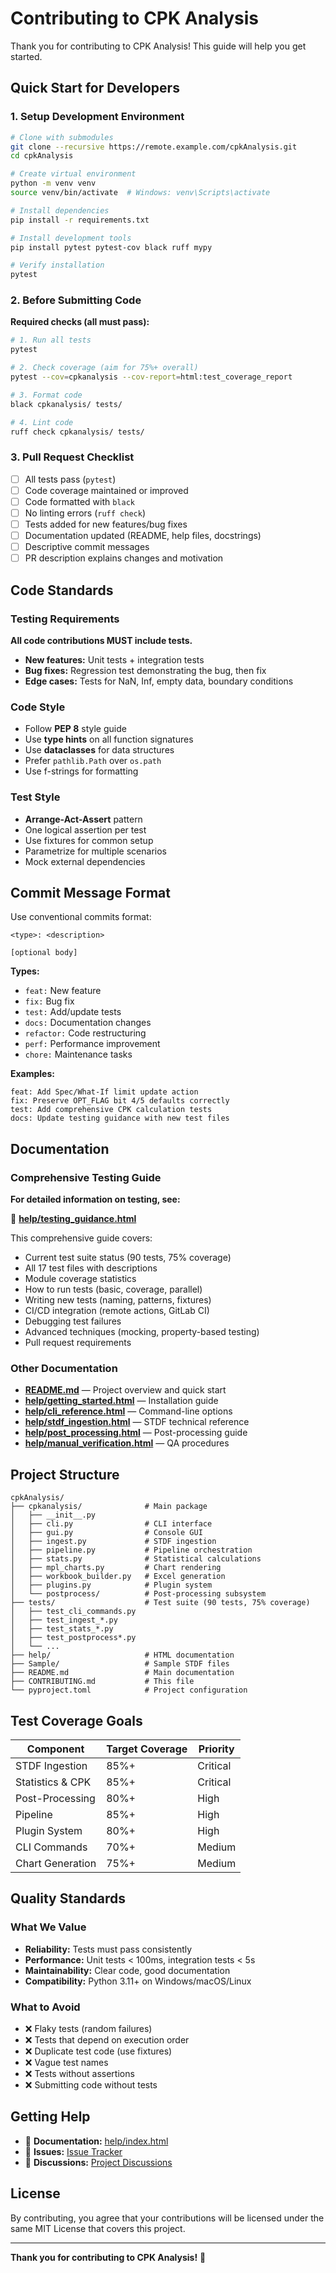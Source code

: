 # Contributing to CPK Analysis

Thank you for contributing to CPK Analysis! This guide will help you get started.

## Quick Start for Developers

### 1. Setup Development Environment

```bash
# Clone with submodules
git clone --recursive https://remote.example.com/cpkAnalysis.git
cd cpkAnalysis

# Create virtual environment
python -m venv venv
source venv/bin/activate  # Windows: venv\Scripts\activate

# Install dependencies
pip install -r requirements.txt

# Install development tools
pip install pytest pytest-cov black ruff mypy

# Verify installation
pytest
```

### 2. Before Submitting Code

**Required checks (all must pass):**

```bash
# 1. Run all tests
pytest

# 2. Check coverage (aim for 75%+ overall)
pytest --cov=cpkanalysis --cov-report=html:test_coverage_report

# 3. Format code
black cpkanalysis/ tests/

# 4. Lint code
ruff check cpkanalysis/ tests/
```

### 3. Pull Request Checklist

- [ ] All tests pass (`pytest`)
- [ ] Code coverage maintained or improved
- [ ] Code formatted with `black`
- [ ] No linting errors (`ruff check`)
- [ ] Tests added for new features/bug fixes
- [ ] Documentation updated (README, help files, docstrings)
- [ ] Descriptive commit messages
- [ ] PR description explains changes and motivation

## Code Standards

### Testing Requirements

**All code contributions MUST include tests.**

- **New features:** Unit tests + integration tests
- **Bug fixes:** Regression test demonstrating the bug, then fix
- **Edge cases:** Tests for NaN, Inf, empty data, boundary conditions

### Code Style

- Follow **PEP 8** style guide
- Use **type hints** on all function signatures
- Use **dataclasses** for data structures
- Prefer `pathlib.Path` over `os.path`
- Use f-strings for formatting

### Test Style

- **Arrange-Act-Assert** pattern
- One logical assertion per test
- Use fixtures for common setup
- Parametrize for multiple scenarios
- Mock external dependencies

## Commit Message Format

Use conventional commits format:

```
<type>: <description>

[optional body]
```

**Types:**
- `feat:` New feature
- `fix:` Bug fix
- `test:` Add/update tests
- `docs:` Documentation changes
- `refactor:` Code restructuring
- `perf:` Performance improvement
- `chore:` Maintenance tasks

**Examples:**
```
feat: Add Spec/What-If limit update action
fix: Preserve OPT_FLAG bit 4/5 defaults correctly
test: Add comprehensive CPK calculation tests
docs: Update testing guidance with new test files
```

## Documentation

### Comprehensive Testing Guide

**For detailed information on testing, see:**

📖 **[help/testing_guidance.html](help/testing_guidance.html)**

This comprehensive guide covers:
- Current test suite status (90 tests, 75% coverage)
- All 17 test files with descriptions
- Module coverage statistics
- How to run tests (basic, coverage, parallel)
- Writing new tests (naming, patterns, fixtures)
- CI/CD integration (remote actions, GitLab CI)
- Debugging test failures
- Advanced techniques (mocking, property-based testing)
- Pull request requirements

### Other Documentation

- **[README.md](README.md)** — Project overview and quick start
- **[help/getting_started.html](help/getting_started.html)** — Installation guide
- **[help/cli_reference.html](help/cli_reference.html)** — Command-line options
- **[help/stdf_ingestion.html](help/stdf_ingestion.html)** — STDF technical reference
- **[help/post_processing.html](help/post_processing.html)** — Post-processing guide
- **[help/manual_verification.html](help/manual_verification.html)** — QA procedures

## Project Structure

```
cpkAnalysis/
├── cpkanalysis/              # Main package
│   ├── __init__.py
│   ├── cli.py                # CLI interface
│   ├── gui.py                # Console GUI
│   ├── ingest.py             # STDF ingestion
│   ├── pipeline.py           # Pipeline orchestration
│   ├── stats.py              # Statistical calculations
│   ├── mpl_charts.py         # Chart rendering
│   ├── workbook_builder.py   # Excel generation
│   ├── plugins.py            # Plugin system
│   └── postprocess/          # Post-processing subsystem
├── tests/                    # Test suite (90 tests, 75% coverage)
│   ├── test_cli_commands.py
│   ├── test_ingest_*.py
│   ├── test_stats_*.py
│   ├── test_postprocess*.py
│   └── ...
├── help/                     # HTML documentation
├── Sample/                   # Sample STDF files
├── README.md                 # Main documentation
├── CONTRIBUTING.md           # This file
└── pyproject.toml            # Project configuration
```

## Test Coverage Goals

| Component | Target Coverage | Priority |
|-----------|-----------------|----------|
| STDF Ingestion | 85%+ | Critical |
| Statistics & CPK | 85%+ | Critical |
| Post-Processing | 80%+ | High |
| Pipeline | 85%+ | High |
| Plugin System | 80%+ | High |
| CLI Commands | 70%+ | Medium |
| Chart Generation | 75%+ | Medium |

## Quality Standards

### What We Value

- **Reliability:** Tests must pass consistently
- **Performance:** Unit tests < 100ms, integration tests < 5s
- **Maintainability:** Clear code, good documentation
- **Compatibility:** Python 3.11+ on Windows/macOS/Linux

### What to Avoid

- ❌ Flaky tests (random failures)
- ❌ Tests that depend on execution order
- ❌ Duplicate test code (use fixtures)
- ❌ Vague test names
- ❌ Tests without assertions
- ❌ Submitting code without tests

## Getting Help

- 📖 **Documentation:** [help/index.html](help/index.html)
- 🐛 **Issues:** [Issue Tracker](https://remote.example.com/cpkAnalysis/issues)
- 💬 **Discussions:** [Project Discussions](https://remote.example.com/cpkAnalysis/discussions)

## License

By contributing, you agree that your contributions will be licensed under the same MIT License that covers this project.

---

**Thank you for contributing to CPK Analysis!** 🎉

